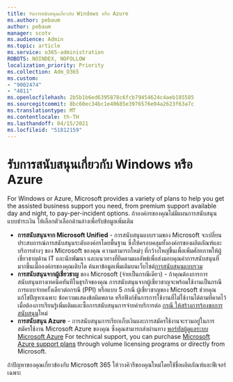 ```yaml
---
title: รับการสนับสนุนเกี่ยวกับ Windows หรือ Azure
ms.author: pebaum
author: pebaum
manager: scotv
ms.audience: Admin
ms.topic: article
ms.service: o365-administration
ROBOTS: NOINDEX, NOFOLLOW
localization_priority: Priority
ms.collection: Adm_O365
ms.custom:
- "9002474"
- "4811"
ms.openlocfilehash: 2b5b1b6ed6395878c6fcb79454624c4aeb185585
ms.sourcegitcommit: 8bc60ec34bc1e40685e3976576e04a2623f63a7c
ms.translationtype: MT
ms.contentlocale: th-TH
ms.lasthandoff: 04/15/2021
ms.locfileid: "51812159"
---
```

# <a name="get-support-for-windows-or-azure"></a>รับการสนับสนุนเกี่ยวกับ Windows หรือ Azure

For Windows or Azure, Microsoft provides a variety of plans to help you get the assisted business support you need, from premium support available day and night, to pay-per-incident options. ถ้าองค์กรของคุณไม่มีแผนการสนับสนุนแบบชําระเงิน ให้เลือกตัวเลือกด้านล่างเพื่อรับข้อมูลเพิ่มเติม

- **การสนับสนุนจาก Microsoft Unified** - การสนับสนุนแบบรวมของ Microsoft จะเปลี่ยนประสบการณ์การสนับสนุนระดับองค์กรโดยพื้นฐาน ซึ่งให้ครอบคลุมทั้งองค์กรของผลิตภัณฑ์และบริการต่างๆ ของ Microsoft ของคุณ ความสามารถใหม่ๆ ที่กว้างใหญ่ขึ้นเพื่อเพิ่มศักยภาพให้ผู้เชี่ยวชาญด้าน IT และนักพัฒนา และแนวทางที่ยึดตามผลลัพธ์เพื่อส่งมอบคุณค่าการสนับสนุนที่มากขึ้นเมื่อองค์กรของคุณเติบโต ค้นหาข้อมูลเพิ่มเติมบนเว็บไซต์[การสนับสนุนแบบรวม](https://aka.ms/unified-support)
- **การสนับสนุนจากผู้เชี่ยวชาญ** ของ Microsoft (จ่ายเป็นกรณีเดียว) - ถ้าคุณต้องการการสนับสนุนทางเทคนิคทันทีในธุรกิจของคุณ การสนับสนุนจากผู้เชี่ยวชาญจะพร้อมใช้งานเป็นกรณีการแบบจ่ายครั้งเดียวต่อกรณี (PPI) หรือแบบ 5 กรณี ผู้เชี่ยวชาญของ Microsoft ช่วยคุณแก้ไขปัญหาเฉพาะ ข้อความแสดงข้อผิดพลาด หรือฟังก์ชันการการใช้งานที่ไม่ใช้งานได้ตามที่คาดไว้ เมื่อต้องการเรียนรู้เพิ่มเติมและซื้อการสนับสนุนการจ่ายค่าบริการต่อ [กรณี ให้สร้างการร้องขอการสนับสนุน](https://support.microsoft.com/supportforbusiness/productselection)ใหม่
- **การสนับสนุน Azure** - การสนับสนุนการเรียกเก็บเงินและการสมัครใช้งานจะรวมอยู่ในการสมัครใช้งาน Microsoft Azure ของคุณ ซึ่งคุณสามารถส่งผ่านทาง [พอร์ทัลผู้ดูแลระบบ Microsoft Azure](https://portal.azure.com/) For technical support, you can purchase [Microsoft Azure support plans](https://azure.microsoft.com/support/plans/) through volume licensing programs or directly from Microsoft.

ถ้าปัญหาของคุณเกี่ยวข้องกับ Microsoft 365 ให้วางคิวรีของคุณใหม่โดยใช้ชื่อผลิตภัณฑ์และฟีเจอร์เฉพาะ
